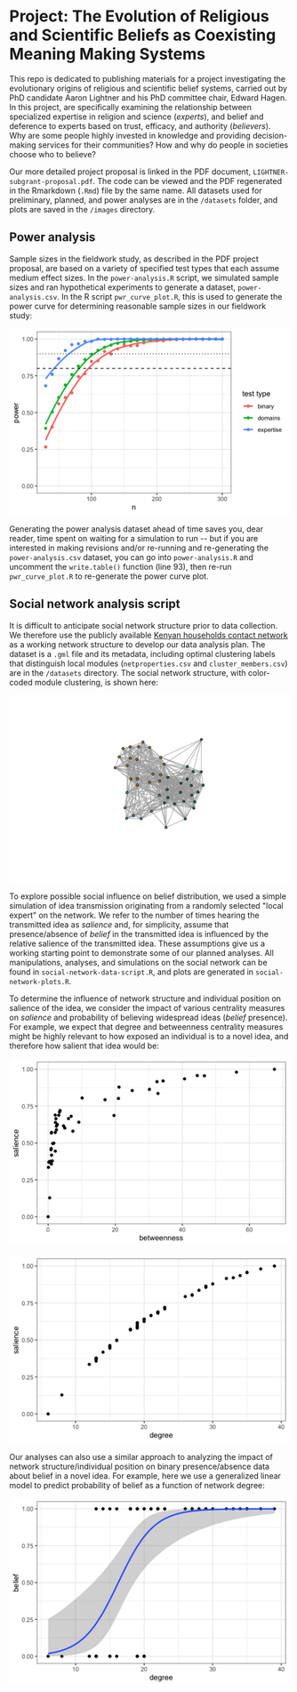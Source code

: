 # Project: The Evolution of Religious and Scientific Beliefs as Coexisting Meaning Making Systems

This repo is dedicated to publishing materials for a project investigating the evolutionary origins of religious and scientific belief systems, carried out by PhD candidate Aaron Lightner and his PhD committee chair, Edward Hagen. In this project, are specifically examining the relationship between specialized expertise in religion and science (*experts*), and belief and deference to experts based on trust, efficacy, and authority (*believers*). Why are some people highly invested in knowledge and providing decision-making services for their communities? How and why do people in societies choose who to believe?

Our more detailed project proposal is linked in the PDF document, `LIGHTNER-subgrant-proposal.pdf`. The code can be viewed and the PDF regenerated in the Rmarkdown (`.Rmd`) file by the same name. All datasets used for preliminary, planned, and power analyses are in the `/datasets` folder, and plots are saved in the `/images` directory.

## Power analysis

Sample sizes in the fieldwork study, as described in the PDF project proposal, are based on a variety of specified test types that each assume medium effect sizes. In the `power-analysis.R` script, we simulated sample sizes and ran hypothetical experiments to generate a dataset, `power-analysis.csv`. In the R script `pwr_curve_plot.R`, this is used to generate the power curve for determining reasonable sample sizes in our fieldwork study:

![power curve plot](images/power-curve.png)

Generating the power analysis dataset ahead of time saves you, dear reader, time spent on waiting for a simulation to run -- but if you are interested in making revisions and/or re-running and re-generating the `power-analysis.csv` dataset, you can go into `power-analysis.R` and uncomment the `write.table()` function (line 93), then re-run `pwr_curve_plot.R` to re-generate the power curve plot.

## Social network analysis script

It is difficult to anticipate social network structure prior to data collection. We therefore use the publicly available [Kenyan households contact network](http://www.sociopatterns.org/datasets/kenyan-households-contact-network/) as a working network structure to develop our data analysis plan. The dataset is a `.gml` file and its metadata, including optimal clustering labels that distinguish local modules (`netproperties.csv` and `cluster_members.csv`) are in the `/datasets` directory. The social network structure, with color-coded module clustering, is shown here:

![kenyan households contact network](images/kenya-hh-network.png)

To explore possible social influence on belief distribution, we used a simple simulation of idea transmission originating from a randomly selected "local expert" on the network. We refer to the number of times hearing the transmitted idea as *salience* and, for simplicity, assume that presence/absence of *belief* in the transmitted idea is influenced by the relative salience of the transmitted idea. These assumptions give us a working starting point to demonstrate some of our planned analyses. All manipulations, analyses, and simulations on the social network can be found in `social-network-data-script.R`, and plots are generated in `social-network-plots.R`.

To determine the influence of network structure and individual position on salience of the idea, we consider the impact of various centrality measures on *salience* and probability of believing widespread ideas (*belief* presence). For example, we expect that degree and betweenness centrality measures might be highly relevant to how exposed an individual is to a novel idea, and therefore how salient that idea would be:

![betweenness and idea salience](images/betweenness.png)

![degree and idea salience](images/degree-salience.png)

Our analyses can also use a similar approach to analyzing the impact of network structure/individual position on binary presence/absence data about belief in a novel idea. For example, here we use a generalized linear model to predict probability of belief as a function of network degree:

![glm degree and belief](images/degree-belief.png)








